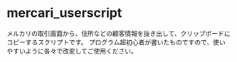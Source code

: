 # mercari_userscript
メルカリの取引画面から、住所などの顧客情報を抜き出して、クリップボードにコピーするスクリプトです。
プログラム超初心者が書いたものですので、使いやすいように各々で改変してご使用ください。

